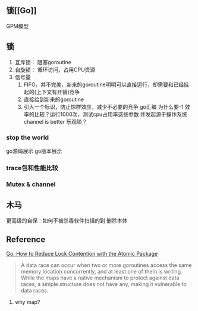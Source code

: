 ## 锁[[Go]]
GPM模型


## 锁
1. 互斥锁： 阻塞goroutine
2. 自旋锁： 循环访问，占用CPU资源
3. 信号量
	1. FIFO，并不完美，新来的goroutine明明可以直接运行，却需要和已经挂起的(上下文有开销)竞争
	2. 直接给到新来的goroutine
	3. 引入一个标识，防止惊群效应，减少不必要的竞争
go汇编
为什么要-1
效率的比较？运行1000次，测试cpu占用率这些参数
并发起源于操作系统
channel is better
乐观锁？
### stop the world
go源码展示
go版本展示

### trace包和性能比较
### Mutex & channel
## 木马
更高级的自保：如何不被杀毒软件扫描的到
删除本体

## Reference
[Go: How to Reduce Lock Contention with the Atomic Package](https://medium.com/a-journey-with-go/go-how-to-reduce-lock-contention-with-the-atomic-package-ba3b2664b549)
> A data race can occur when two or more goroutines access the same memory location concurrently, and at least one of them is writing. While the maps have a native mechanism to protect against data races, a simple structure does not have any, making it vulnerable to data races.

1. why map?